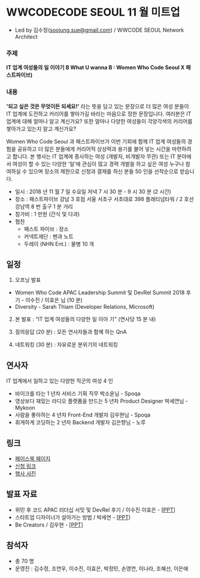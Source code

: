 # WWCODECODE SEOUL 11 월 미트업

- Led by 김수정(soojung.sue@gmail.com) / WWCODE SEOUL Network Architect

### 주제

**IT 업계 여성들의 일 이야기 B What U wanna B : Women Who Code Seoul X 패스트파이브)**

### 내용

**'되고 싶은 것은 무엇이든 되세요!'** 라는 뜻을 담고 있는 문장으로 더 많은 여성 분들이 IT 업계에 도전하고 커리어를 쌓아가길 바라는 마음으로 정한 문장입니다. 여러분은 IT 업계에 대해 얼마나 알고 계신가요? 또한 얼마나 다양한 여성들이 각양각색의 커리어를 쌓아가고 있는지 알고 계신가요?

Women Who Code Seoul 과 패스트파이브가 이번 기회에 함께 IT 업계 여성들의 경험을 공유하고 더 많은 분들에게 커리어적 상상력과 용기를 불어 넣는 시간을 마련하려고 합니다. 본 행사는 IT 업계에 종사하는 여성 (개발자, 비개발자 무관) 또는 IT 분야에서 여성이 할 수 있는 다양한 ‘일’에 관심이 많고 경력 개발을 하고 싶은 여성 누구나 참여하실 수 있으며 장소의 제한으로 신청과 결제를 하신 분들 50 인을 선착순으로 받습니다.

- 일시 : 2018 년 11 월 7 일 수요일 저녁 7 시 30 분 - 9 시 30 분 (2 시간)
- 장소 : 패스트파이브 강남 3 호점
  서울 서초구 서초대로 398 플래티넘타워 / 2 호선 강남역 8 번 출구 1 분 거리
- 참가비 : 1 만원 (간식 및 다과)
- 협찬
  - 패스트 파이브 : 장소
  - 커넥트재단 : 펜과 노트
  - 두레이 (NHN Ent.) : 물병 10 개

## 일정

1. 오프닝 발표

- Women Who Code APAC Leadership Summit 및 DevRel Summit 2018 후기 - 이수진 / 이효은 님 (10 분)
- Diversity - Sarah Thiam (Developer Relations, Microsoft)

2. 본 발표 : "IT 업계 여성들의 다양한 일 이야 기" (연사당 15 분 내)

3. 질의응답 (20 분) : 모든 연사자들과 함께 하는 QnA
4. 네트워킹 (30 분) : 자유로운 분위기의 네트워킹

## 연사자

IT 업계에서 일하고 있는 다양한 직군의 여성 4 인

- 바이크를 타는 1 년차 서비스 기획 직무 박소윤님 - Spoqa
- 영상보다 재밌는 라디오 플랫폼을 만드는 5 년차 Product Designer 박세연님 - Mykoon
- 사람을 좋아하는 4 년차 Front-End 개발자 김우현님 - Spoqa
- 휘게하게 코딩하는 2 년차 Backend 개발자 김은향님 - 노루

## 링크

- [페이스북 페이지](https://www.facebook.com/wwcodeseoul/photos/a.2396202760397309/2753203501363898/?type=3&theater)
- [신청 링크](https://event-us.kr/fastfive/event/3621)
- [행사 사진]()

## 발표 자료

- 위민 후 코드 APAC 리더십 서밋 및 DevRel 후기 / 이수진 이효은 - [[PPT](http://bit.ly/2JJKftp)]
- 스타트업 디자이너가 살아가는 방법 / 박세연 - [[PPT](https://www.slideshare.net/SeyeonPark6/selly-women-whocode?fbclid=IwAR0e4xvrsGip8CabX1W8gP6EUhfO_2oPKC9vWdqSm3QrOmJ1w3jkwR2c9PM))
- Be Creators / 김우현 - [[PPT]](https://www.slideshare.net/ssuserd3aacb/be-creators?fbclid=IwAR0w46HdcNcp--wWaNdaf34yNAxO3PhCOdmUkYwOHtg7GMXmVhLwwci4pAc)

## 참석자

- 총 70 명
- 운영진 : 김수정, 조연우, 이수진, 이효은, 박정민, 손영연, 이나라, 조혜선, 이은애
